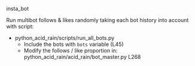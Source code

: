 insta_bot

Run multibot follows & likes randomly taking each bot history into account with script:
* python_acid_rain/scripts/run_all_bots.py
  * Include the bots with `bots` variable (L45)
  * Modify the follows / like proportion in: python_acid_rain/acid_rain/bot_master.py L268
